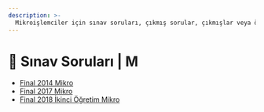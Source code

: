 ```yaml
---
description: >-
  Mikroişlemciler için sınav soruları, çıkmış sorular, çıkmışlar veya önceki senelerde çıkan sorular
---
```


# 📃 Sınav Soruları \| M

<!--YPackage.YGitbookIntegration-tarafından-otomatik-oluşturulmuştur-->

- [Final 2014 Mikro](Final%202014%20Mikro.pdf)
- [Final 2017 Mikro](Final%202017%20Mikro.pdf)
- [Final 2018 İkinci Öğretim Mikro](Final%202018%20%C4%B0kinci%20%C3%96%C4%9Fretim%20Mikro.pdf)

<!--YPackage.YGitbookIntegration-tarafından-otomatik-oluşturulmuştur-->
